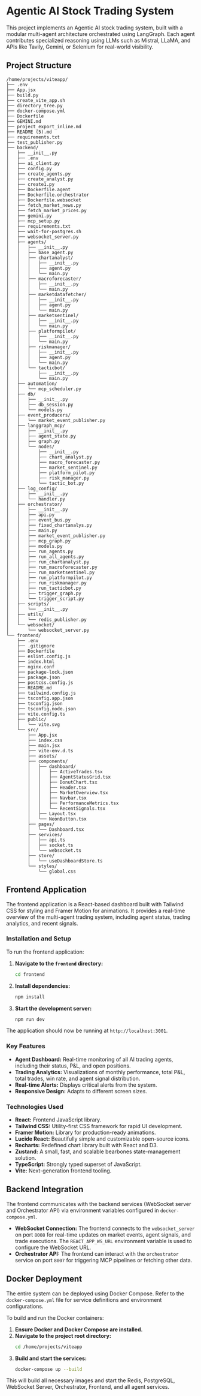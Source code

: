 # Agentic AI Stock Trading System

This project implements an Agentic AI stock trading system, built with a modular multi-agent architecture orchestrated using LangGraph. Each agent contributes specialized reasoning using LLMs such as Mistral, LLaMA, and APIs like Tavily, Gemini, or Selenium for real-world visibility.

## Project Structure

```
/home/projects/viteapp/
├── .env
├── App.jsx
├── build.py
├── create_vite_app.sh
├── directory_tree.py
├── docker-compose.yml
├── Dockerfile
├── GEMINI.md
├── project_export_inline.md
├── README (5).md
├── requirements.txt
├── test_publisher.py
├── backend/
│   ├── __init__.py
│   ├── .env
│   ├── ai_client.py
│   ├── config.py
│   ├── create_agents.py
│   ├── create_analyst.py
│   ├── create1.py
│   ├── Dockerfile.agent
│   ├── Dockerfile.orchestrator
│   ├── Dockerfile.websocket
│   ├── fetch_market_news.py
│   ├── fetch_market_prices.py
│   ├── gemini.py
│   ├── mcp_setup.py
│   ├── requirements.txt
│   ├── wait-for-postgres.sh
│   ├── websocket_server.py
│   ├── agents/
│   │   ├── __init__.py
│   │   ├── base_agent.py
│   │   ├── chartanalyst/
│   │   │   ├── __init__.py
│   │   │   ├── agent.py
│   │   │   └── main.py
│   │   ├── macroforecaster/
│   │   │   ├── __init__.py
│   │   │   └── main.py
│   │   ├── marketdatafetcher/
│   │   │   ├── __init__.py
│   │   │   ├── agent.py
│   │   │   └── main.py
│   │   ├── marketsentinel/
│   │   │   ├── __init__.py
│   │   │   └── main.py
│   │   ├── platformpilot/
│   │   │   ├── __init__.py
│   │   │   └── main.py
│   │   ├── riskmanager/
│   │   │   ├── __init__.py
│   │   │   ├── agent.py
│   │   │   └── main.py
│   │   └── tacticbot/
│   │       ├── __init__.py
│   │       └── main.py
│   ├── automation/
│   │   └── mcp_scheduler.py
│   ├── db/
│   │   ├── __init__.py
│   │   ├── db_session.py
│   │   └── models.py
│   ├── event_producers/
│   │   └── market_event_publisher.py
│   ├── langgraph_mcp/
│   │   ├── __init__.py
│   │   ├── agent_state.py
│   │   ├── graph.py
│   │   └── nodes/
│   │       ├── __init__.py
│   │       ├── chart_analyst.py
│   │       ├── macro_forecaster.py
│   │       ├── market_sentinel.py
│   │       ├── platform_pilot.py
│   │       ├── risk_manager.py
│   │       └── tactic_bot.py
│   ├── log_config/
│   │   ├── __init__.py
│   │   └── handler.py
│   ├── orchestrator/
│   │   ├── __init__.py
│   │   ├── api.py
│   │   ├── event_bus.py
│   │   ├── fixed_chartanalys.py
│   │   ├── main.py
│   │   ├── market_event_publisher.py
│   │   ├── mcp_graph.py
│   │   ├── models.py
│   │   ├── run_agents.py
│   │   ├── run_all_agents.py
│   │   ├── run_chartanalyst.py
│   │   ├── run_macroforecaster.py
│   │   ├── run_marketsentinel.py
│   │   ├── run_platformpilot.py
│   │   ├── run_riskmanager.py
│   │   ├── run_tacticbot.py
│   │   ├── trigger_graph.py
│   │   └── trigger_script.py
│   ├── scripts/
│   │   └── __init__.py
│   ├── utils/
│   │   └── redis_publisher.py
│   └── websocket/
│       └── websocket_server.py
└── frontend/
    ├── .env
    ├── .gitignore
    ├── Dockerfile
    ├── eslint.config.js
    ├── index.html
    ├── nginx.conf
    ├── package-lock.json
    ├── package.json
    ├── postcss.config.js
    ├── README.md
    ├── tailwind.config.js
    ├── tsconfig.app.json
    ├── tsconfig.json
    ├── tsconfig.node.json
    ├── vite.config.ts
    ├── public/
    │   └── vite.svg
    └── src/
        ├── App.jsx
        ├── index.css
        ├── main.jsx
        ├── vite-env.d.ts
        ├── assets/
        ├── components/
        │   ├── dashboard/
        │   │   ├── ActiveTrades.tsx
        │   │   ├── AgentStatusGrid.tsx
        │   │   ├── DonutChart.tsx
        │   │   ├── Header.tsx
        │   │   ├── MarketOverview.tsx
        │   │   ├── Navbar.tsx
        │   │   ├── PerformanceMetrics.tsx
        │   │   └── RecentSignals.tsx
        │   ├── Layout.tsx
        │   └── NeonButton.tsx
        ├── pages/
        │   └── Dashboard.tsx
        ├── services/
        │   ├── api.ts
        │   ├── socket.ts
        │   └── websocket.ts
        ├── store/
        │   └── useDashboardStore.ts
        └── styles/
            └── global.css
```

## Frontend Application

The frontend application is a React-based dashboard built with Tailwind CSS for styling and Framer Motion for animations. It provides a real-time overview of the multi-agent trading system, including agent status, trading analytics, and recent signals.

### Installation and Setup

To run the frontend application:

1.  **Navigate to the `frontend` directory:**
    ```bash
    cd frontend
    ```
2.  **Install dependencies:**
    ```bash
    npm install
    ```
3.  **Start the development server:**
    ```bash
    npm run dev
    ```

The application should now be running at `http://localhost:3001`.

### Key Features

*   **Agent Dashboard:** Real-time monitoring of all AI trading agents, including their status, P&L, and open positions.
*   **Trading Analytics:** Visualizations of monthly performance, total P&L, total trades, win rate, and agent signal distribution.
*   **Real-time Alerts:** Displays critical alerts from the system.
*   **Responsive Design:** Adapts to different screen sizes.

### Technologies Used

*   **React:** Frontend JavaScript library.
*   **Tailwind CSS:** Utility-first CSS framework for rapid UI development.
*   **Framer Motion:** Library for production-ready animations.
*   **Lucide React:** Beautifully simple and customizable open-source icons.
*   **Recharts:** Redefined chart library built with React and D3.
*   **Zustand:** A small, fast, and scalable bearbones state-management solution.
*   **TypeScript:** Strongly typed superset of JavaScript.
*   **Vite:** Next-generation frontend tooling.

## Backend Integration

The frontend communicates with the backend services (WebSocket server and Orchestrator API) via environment variables configured in `docker-compose.yml`.

*   **WebSocket Connection:** The frontend connects to the `websocket_server` on port `8008` for real-time updates on market events, agent signals, and trade executions. The `REACT_APP_WS_URL` environment variable is used to configure the WebSocket URL.
*   **Orchestrator API:** The frontend can interact with the `orchestrator` service on port `8007` for triggering MCP pipelines or fetching other data.

## Docker Deployment

The entire system can be deployed using Docker Compose. Refer to the `docker-compose.yml` file for service definitions and environment configurations.

To build and run the Docker containers:

1.  **Ensure Docker and Docker Compose are installed.**
2.  **Navigate to the project root directory:**
    ```bash
    cd /home/projects/viteapp
    ```
3.  **Build and start the services:**
    ```bash
    docker-compose up --build
    ```

This will build all necessary images and start the Redis, PostgreSQL, WebSocket Server, Orchestrator, Frontend, and all agent services.